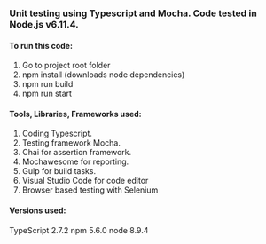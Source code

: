 
### Unit testing using Typescript and Mocha. Code tested in Node.js v6.11.4. 
#### To run this code:
1. Go to project root folder
2. npm install (downloads node dependencies)
3. npm run build
4. npm run start

#### Tools, Libraries, Frameworks used:
1. Coding Typescript.
2. Testing framework Mocha.
3. Chai for assertion framework.
4. Mochawesome for reporting.
5. Gulp for build tasks.
6. Visual Studio Code for code editor
7. Browser based testing with Selenium

#### Versions used:
TypeScript 2.7.2
npm 5.6.0
node 8.9.4


